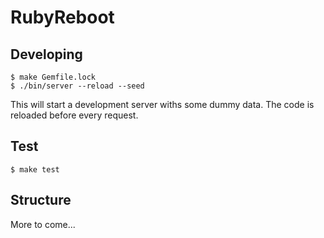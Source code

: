 # RubyReboot

## Developing

	$ make Gemfile.lock
	$ ./bin/server --reload --seed

This will start a development server withs some dummy data. The code
is reloaded before every request.

## Test

	$ make test

## Structure

More to come...
